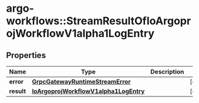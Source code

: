 # argo-workflows::StreamResultOfIoArgoprojWorkflowV1alpha1LogEntry

## Properties
Name | Type | Description | Notes
------------ | ------------- | ------------- | -------------
**error** | [**GrpcGatewayRuntimeStreamError**](GrpcGatewayRuntimeStreamError.md) |  | [optional] 
**result** | [**IoArgoprojWorkflowV1alpha1LogEntry**](IoArgoprojWorkflowV1alpha1LogEntry.md) |  | [optional] 


